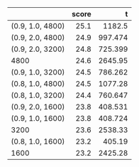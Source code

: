 |                  |   score |        t |
|:-----------------|--------:|---------:|
| (0.9, 1.0, 4800) |    25.1 | 1182.5   |
| (0.9, 2.0, 4800) |    24.9 |  997.474 |
| (0.9, 2.0, 3200) |    24.8 |  725.399 |
| 4800             |    24.6 | 2645.95  |
| (0.9, 1.0, 3200) |    24.5 |  786.262 |
| (0.8, 1.0, 4800) |    24.5 | 1077.28  |
| (0.8, 1.0, 3200) |    24.4 |  760.647 |
| (0.9, 2.0, 1600) |    23.8 |  408.531 |
| (0.9, 1.0, 1600) |    23.8 |  408.724 |
| 3200             |    23.6 | 2538.33  |
| (0.8, 1.0, 1600) |    23.2 |  405.19  |
| 1600             |    23.2 | 2425.28  |
